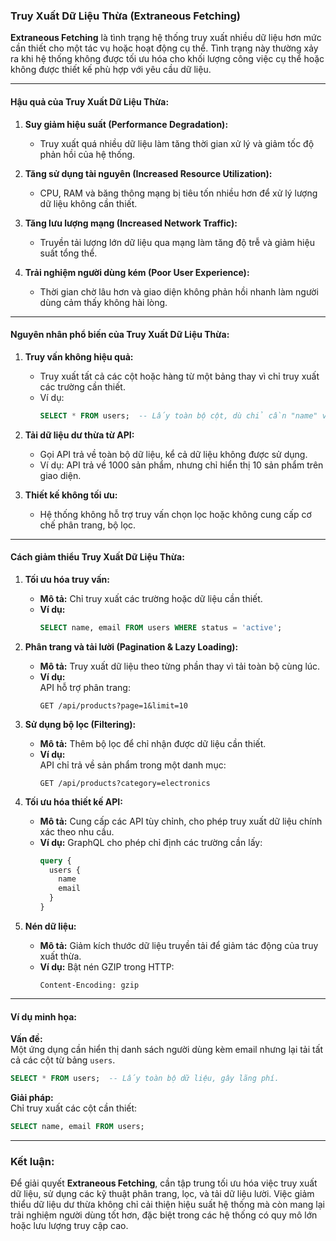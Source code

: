 ### Truy Xuất Dữ Liệu Thừa (Extraneous Fetching)

**Extraneous Fetching** là tình trạng hệ thống truy xuất nhiều dữ liệu hơn mức cần thiết cho một tác vụ hoặc hoạt động cụ thể. Tình trạng này thường xảy ra khi hệ thống không được tối ưu hóa cho khối lượng công việc cụ thể hoặc không được thiết kế phù hợp với yêu cầu dữ liệu.

---

#### Hậu quả của Truy Xuất Dữ Liệu Thừa:

1. **Suy giảm hiệu suất (Performance Degradation):**  
   - Truy xuất quá nhiều dữ liệu làm tăng thời gian xử lý và giảm tốc độ phản hồi của hệ thống.  

2. **Tăng sử dụng tài nguyên (Increased Resource Utilization):**  
   - CPU, RAM và băng thông mạng bị tiêu tốn nhiều hơn để xử lý lượng dữ liệu không cần thiết.  

3. **Tăng lưu lượng mạng (Increased Network Traffic):**  
   - Truyền tải lượng lớn dữ liệu qua mạng làm tăng độ trễ và giảm hiệu suất tổng thể.  

4. **Trải nghiệm người dùng kém (Poor User Experience):**  
   - Thời gian chờ lâu hơn và giao diện không phản hồi nhanh làm người dùng cảm thấy không hài lòng.  

---

#### Nguyên nhân phổ biến của Truy Xuất Dữ Liệu Thừa:

1. **Truy vấn không hiệu quả:**  
   - Truy xuất tất cả các cột hoặc hàng từ một bảng thay vì chỉ truy xuất các trường cần thiết.  
   - Ví dụ:  
     ```sql
     SELECT * FROM users;  -- Lấy toàn bộ cột, dù chỉ cần "name" và "email".
     ```

2. **Tải dữ liệu dư thừa từ API:**  
   - Gọi API trả về toàn bộ dữ liệu, kể cả dữ liệu không được sử dụng.  
   - Ví dụ: API trả về 1000 sản phẩm, nhưng chỉ hiển thị 10 sản phẩm trên giao diện.

3. **Thiết kế không tối ưu:**  
   - Hệ thống không hỗ trợ truy vấn chọn lọc hoặc không cung cấp cơ chế phân trang, bộ lọc.

---

#### Cách giảm thiểu Truy Xuất Dữ Liệu Thừa:

1. **Tối ưu hóa truy vấn:**  
   - **Mô tả:** Chỉ truy xuất các trường hoặc dữ liệu cần thiết.  
   - **Ví dụ:**  
     ```sql
     SELECT name, email FROM users WHERE status = 'active';
     ```

2. **Phân trang và tải lười (Pagination & Lazy Loading):**  
   - **Mô tả:** Truy xuất dữ liệu theo từng phần thay vì tải toàn bộ cùng lúc.  
   - **Ví dụ:**  
     API hỗ trợ phân trang:  
     ```http
     GET /api/products?page=1&limit=10
     ```

3. **Sử dụng bộ lọc (Filtering):**  
   - **Mô tả:** Thêm bộ lọc để chỉ nhận được dữ liệu cần thiết.  
   - **Ví dụ:**  
     API chỉ trả về sản phẩm trong một danh mục:  
     ```http
     GET /api/products?category=electronics
     ```

4. **Tối ưu hóa thiết kế API:**  
   - **Mô tả:** Cung cấp các API tùy chỉnh, cho phép truy xuất dữ liệu chính xác theo nhu cầu.  
   - **Ví dụ:** GraphQL cho phép chỉ định các trường cần lấy:  
     ```graphql
     query {
       users {
         name
         email
       }
     }
     ```

5. **Nén dữ liệu:**  
   - **Mô tả:** Giảm kích thước dữ liệu truyền tải để giảm tác động của truy xuất thừa.  
   - **Ví dụ:** Bật nén GZIP trong HTTP:  
     ```http
     Content-Encoding: gzip
     ```

---

#### Ví dụ minh họa:

**Vấn đề:**  
Một ứng dụng cần hiển thị danh sách người dùng kèm email nhưng lại tải tất cả các cột từ bảng `users`.  
```sql
SELECT * FROM users;  -- Lấy toàn bộ dữ liệu, gây lãng phí.
```

**Giải pháp:**  
Chỉ truy xuất các cột cần thiết:  
```sql
SELECT name, email FROM users;
```

---

### Kết luận:
Để giải quyết **Extraneous Fetching**, cần tập trung tối ưu hóa việc truy xuất dữ liệu, sử dụng các kỹ thuật phân trang, lọc, và tải dữ liệu lười. Việc giảm thiểu dữ liệu dư thừa không chỉ cải thiện hiệu suất hệ thống mà còn mang lại trải nghiệm người dùng tốt hơn, đặc biệt trong các hệ thống có quy mô lớn hoặc lưu lượng truy cập cao.